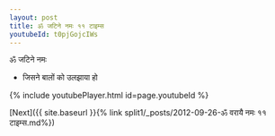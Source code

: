 ```yaml
---
layout: post
title: ॐ जटिने नमः ११ टाइम्स
youtubeId: t0pjGojcIWs
---
```

 
 
 ॐ जटिने नमः  
 
 -  जिसने बालों को उलझाया हो 
 
  
 
  
 
 
 
 
 
 


{% include youtubePlayer.html id=page.youtubeId %}
 
[Next]({{ site.baseurl }}{% link  split1/_posts/2012-09-26-ॐ वरायै नमः ११ टाइम्स.md%})
 
